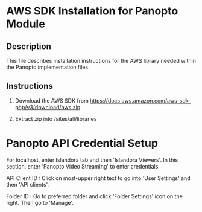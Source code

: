 # AWS SDK Installation for Panopto Module

## Description
This file describes installation instructions for the AWS library needed within the Panopto implementation files.

## Instructions
1. Download the AWS SDK from https://docs.aws.amazon.com/aws-sdk-php/v3/download/aws.zip

2. Extract zip into /sites/all/libraries 

# Panopto API Credential Setup

For localhost, enter Islandora tab and then 'Islandora Viewers'. In this section, enter 'Panopto Video Streaming' to enter credentials.

API Client ID : Click on most-upper right text to go into 'User Settings' and then 'API clients'.

Folder ID : Go to preferred folder and click 'Folder Settings' icon on the right. Then go to 'Manage'.
